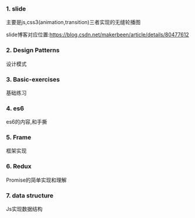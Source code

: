 ### 1. slide
主要是js,css3(animation,transition)三者实现的无缝轮播图

slide博客对应位置:https://blog.csdn.net/makerbeen/article/details/80477612

### 2. Design Patterns
设计模式

### 3. Basic-exercises
基础练习

### 4. es6
es6的内容,和手撕

### 5. Frame
框架实现

### 6. Redux
Promise的简单实现和理解

### 7. data structure
Js实现数据结构
